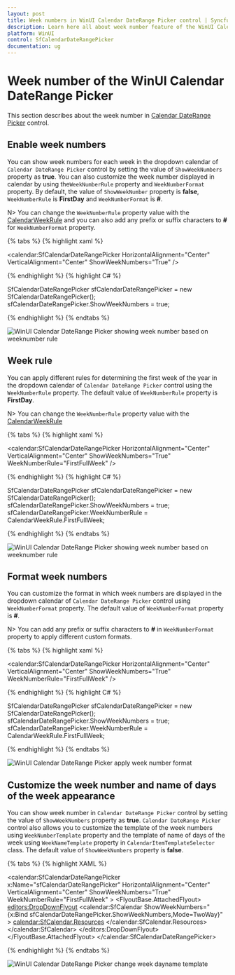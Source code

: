 ```yaml
---
layout: post
title: Week numbers in WinUI Calendar DateRange Picker control | Syncfusion
description: Learn here all about week number feature of the WinUI Calendar DateRange Picker (SfCalendarDateRangePicker) control and much more.
platform: WinUI
control: SfCalendarDateRangePicker
documentation: ug
---
```


# Week number of the WinUI Calendar DateRange Picker

This section describes about the week number in [Calendar DateRange Picker](https://help.syncfusion.com/cr/winui/Syncfusion.UI.Xaml.Calendar.SfCalendarDateRangePicker.html) control.

## Enable week numbers

You can show week numbers for each week in the dropdown calendar of `Calendar DateRange Picker` control by setting the value of `ShowWeekNumbers` property as **true**. You can also customize the week number displayed in calendar by using the`WeekNumberRule` property and `WeekNumberFormat` property. By default, the value of `ShowWeekNumber` property is **false**, `WeekNumberRule` is **FirstDay** and `WeekNumberFormat` is **#**.

N> You can change the `WeekNumberRule` property value with the [CalendarWeekRule](https://docs.microsoft.com/en-us/dotnet/api/system.globalization.calendarweekrule?view=net-5.0) and you can also add any prefix or suffix characters to **#** for `WeekNumberFormat` property.

{% tabs %}
{% highlight xaml %}

<calendar:SfCalendarDateRangePicker HorizontalAlignment="Center" VerticalAlignment="Center"
                     ShowWeekNumbers="True"
                     />

{% endhighlight %}
{% highlight C# %}

SfCalendarDateRangePicker sfCalendarDateRangePicker = new SfCalendarDateRangePicker();
sfCalendarDateRangePicker.ShowWeekNumbers = true;

{% endhighlight %}
{% endtabs %}

![WinUI Calendar DateRange Picker showing week number based on weeknumber rule](Week_Numbers_images/winui-calendardaterangepicker-show-weeknumber.png)

## Week rule

You can apply different rules for determining the first week of the year in the dropdown calendar of `Calendar DateRange Picker` control using the `WeekNumberRule` property. The default value of `WeekNumberRule` property is **FirstDay**.

N> You can change the `WeekNumberRule` property value with the [CalendarWeekRule](https://docs.microsoft.com/en-us/dotnet/api/system.globalization.calendarweekrule?view=net-5.0) 

{% tabs %}
{% highlight xaml %}

<calendar:SfCalendarDateRangePicker HorizontalAlignment="Center" VerticalAlignment="Center"
                     ShowWeekNumbers="True" WeekNumberRule="FirstFullWeek"
                     />

{% endhighlight %}
{% highlight C# %}

SfCalendarDateRangePicker sfCalendarDateRangePicker = new SfCalendarDateRangePicker();
sfCalendarDateRangePicker.ShowWeekNumbers = true;
sfCalendarDateRangePicker.WeekNumberRule = CalendarWeekRule.FirstFullWeek;

{% endhighlight %}
{% endtabs %}

![WinUI Calendar DateRange Picker showing week number based on weeknumber rule](Week_Numbers_images/winui-calendardaterangepicker-weekrule.png)

## Format week numbers

You can customize the format in which week numbers are displayed in the dropdown calendar of `Calendar DateRange Picker` control using `WeekNumberFormat` property. The default value of `WeekNumberFormat` property is **#**.

N> You can add any prefix or suffix characters to **#** in `WeekNumberFormat` property to apply different custom formats.

{% tabs %}
{% highlight xaml %}

<calendar:SfCalendarDateRangePicker HorizontalAlignment="Center" VerticalAlignment="Center"
                     ShowWeekNumbers="True" WeekNumberRule="FirstFullWeek"
                     />

{% endhighlight %}
{% highlight C# %}

SfCalendarDateRangePicker sfCalendarDateRangePicker = new SfCalendarDateRangePicker();
sfCalendarDateRangePicker.ShowWeekNumbers = true;
sfCalendarDateRangePicker.WeekNumberRule = CalendarWeekRule.FirstFullWeek;

{% endhighlight %}
{% endtabs %}

![WinUI Calendar DateRange Picker apply week number format](Week_Numbers_images/winui-calendardaterangepicker-custom-format.png)

## Customize the week number and name of days of the week appearance

You can show week number in `Calendar DateRange Picker` control by setting the value of `ShowWeekNumbers` property  as **true**.
`Calendar DateRange Picker` control also allows you to customize the template of the week numbers using `WeekNumberTemplate` property and the template of name of days of the week using `WeekNameTemplate` property in `CalendarItemTemplateSelector` class. The default value of `ShowWeekNumbers` property is **false**.

{% tabs %}
{% highlight XAML %}

<calendar:SfCalendarDateRangePicker x:Name="sfCalendarDateRangePicker"
                            HorizontalAlignment="Center" VerticalAlignment="Center" ShowWeekNumbers="True"
                            WeekNumberRule="FirstFullWeek"
                            >
        <FlyoutBase.AttachedFlyout>
            <editors:DropDownFlyout>
                <calendar:SfCalendar ShowWeekNumbers="{x:Bind sfCalendarDateRangePicker.ShowWeekNumbers,Mode=TwoWay}" >
                    <calendar:SfCalendar.Resources>
                        <Style TargetType="calendar:CalendarItem">
                            <Setter Property="ContentTemplateSelector">
                                <Setter.Value>
                                    <calendar:CalendarItemTemplateSelector>
                                        <calendar:CalendarItemTemplateSelector.WeekNumberTemplate>
                                            <DataTemplate>
                                                <Viewbox >
                                                    <Grid>
                                                        <Ellipse MinWidth="30" MinHeight="30" Fill="White"
                                                    HorizontalAlignment="Center" VerticalAlignment="Center"
                                                    Margin="1"/>
                                                        <TextBlock Text="{Binding DisplayText}" HorizontalAlignment="Center"
                                                    VerticalAlignment="Center" Foreground="DodgerBlue"/>
                                                    </Grid>
                                                </Viewbox>
                                            </DataTemplate>
                                        </calendar:CalendarItemTemplateSelector.WeekNumberTemplate>
                                        <calendar:CalendarItemTemplateSelector.WeekNameTemplate>
                                            <DataTemplate>
                                                <Viewbox>
                                                    <Grid>
                                                        <Ellipse MinWidth="30" MinHeight="30" Fill="White"
                                                    HorizontalAlignment="Center" VerticalAlignment="Center"
                                                    Margin="1"/>
                                                        <TextBlock Text="{Binding DisplayText}"  HorizontalAlignment="Center"
                                                    VerticalAlignment="Center" Foreground="DodgerBlue"/>
                                                    </Grid>
                                                </Viewbox>
                                            </DataTemplate>
                                        </calendar:CalendarItemTemplateSelector.WeekNameTemplate>
                                    </calendar:CalendarItemTemplateSelector>
                                </Setter.Value>
                            </Setter>
                        </Style>
                    </calendar:SfCalendar.Resources>
                </calendar:SfCalendar>
            </editors:DropDownFlyout>
        </FlyoutBase.AttachedFlyout>
</calendar:SfCalendarDateRangePicker>

{% endhighlight %}
{% endtabs %}

![WinUI Calendar DateRange Picker change week dayname template](Week_Numbers_images/winui-calendardaterangepicker-weekname-weeknumber-template.png)